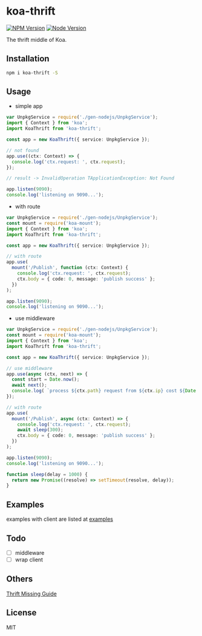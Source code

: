 # koa-thrift

[![NPM Version][npm-image]][npm-url]
[![Node Version][node-image]][node-url]

The thrift middle of Koa.

## Installation

```bash
npm i koa-thrift -S
```

## Usage

- simple app

```typescript
var UnpkgService = require('./gen-nodejs/UnpkgService');
import { Context } from 'koa';
import KoaThrift from 'koa-thrift';

const app = new KoaThrift({ service: UnpkgService });

// not found
app.use((ctx: Context) => {
  console.log('ctx.request: ', ctx.request);
});

// result -> InvalidOperation TApplicationException: Not Found

app.listen(9090);
console.log('listening on 9090...');
```

- with route

```typescript
var UnpkgService = require('./gen-nodejs/UnpkgService');
const mount = require('koa-mount');
import { Context } from 'koa';
import KoaThrift from 'koa-thrift';

const app = new KoaThrift({ service: UnpkgService });

// with route
app.use(
  mount('/Publish', function (ctx: Context) {
    console.log('ctx.request: ', ctx.request);
    ctx.body = { code: 0, message: 'publish success' };
  })
);

app.listen(9090);
console.log('listening on 9090...');
```

- use middleware

```typescript
var UnpkgService = require('./gen-nodejs/UnpkgService');
const mount = require('koa-mount');
import { Context } from 'koa';
import KoaThrift from 'koa-thrift';

const app = new KoaThrift({ service: UnpkgService });

// use middleware
app.use(async (ctx, next) => {
  const start = Date.now();
  await next();
  console.log( `process ${ctx.path} request from ${ctx.ip} cost ${Date.now() - start}ms`);
});

// with route
app.use(
  mount('/Publish', async (ctx: Context) => {
    console.log('ctx.request: ', ctx.request);
    await sleep(300);
    ctx.body = { code: 0, message: 'publish success' };
  })
);

app.listen(9090);
console.log('listening on 9090...');

function sleep(delay = 1000) {
  return new Promise((resolve) => setTimeout(resolve, delay));
}
```

## Examples

examples with client are listed at [examples](https://github.com/cooperhsiung/koa-thrift/tree/master/examples)

## Todo

- [ ] middleware
- [ ] wrap client

## Others

[Thrift Missing Guide](https://diwakergupta.github.io/thrift-missing-guide)

## License

MIT

[npm-image]: https://img.shields.io/npm/v/koa-thrift.svg
[npm-url]: https://www.npmjs.com/package/koa-thrift
[node-image]: https://img.shields.io/badge/node.js-%3E=8-brightgreen.svg
[node-url]: https://nodejs.org/download/

